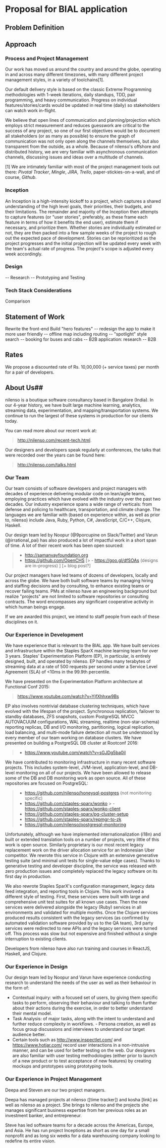 # Proposal for BIAL application #

## Problem Definition ##

## Approach ##

### Process and Project Management ###
Our work has moved us around the country and around the globe, operating in and across many different timezones, with many different project management styles, in a variety of toolchains[1].  

Our default delivery style is based on the classic Extreme Programming methodologies with 1-week iterations, daily standups, TDD, pair programming, and heavy communication. Progress on individual features/stories/cards would be updated in real time (daily) so stakeholders can watch work in-flight.  

We believe that open lines of communication and planning/projection which employs strict measurement and reduces guesswork are critical to the success of any project, so one of our first objectives would be to document all stakeholders (or as many as possible) to ensure the graph of communication was not only open along the channels themselves, but also transparent from the outside, as a whole.  Because of nilenso's offshore and distributed history, we are very familiar with asynchronous communication channels, discussing issues and ideas over a multitude of channels.  

[1] We are intimately familiar with most of the project management tools out there: _Pivotal Tracker_, _Mingle_, _JIRA_, _Trello_, paper-stickies-on-a-wall, and of course, _Github_.  

### Inception ###
An Inception is a high-intensity kickoff to a project, which captures a shared understanding of the high level goals, their priorities, their budgets, and their limitations. The remainder and majority of the Inception then attempts to capture features (or "user stories", preferably, as these frame each feature in terms of how it benefits the end user), estimate them if necessary, and prioritize them. Whether stories are individually estimated or not, they are then packed into a few sample weeks of the project to rough out the expected pace of development. Stories can be reprioritized as the project progresses and the initial projection will be updated every week with the team's actual rate of progress. The project's scope is adjusted every week accordingly. 

### Design ###
-- Research
-- Prototyping and Testing

### Tech Stack Considerations ###
Comparison

## Statement of Work ##
Rewrite the front-end
Build "hero features"
-- redesign the app to make it more user friendly
-- offline map including routing
-- "spotlight" style search
-- booking for buses and cabs
-- B2B application: research
-- B2B

## Rates ##
We propose a discounted rate of Rs. 10,00,000 (+ service taxes) per month for a pair of developers.

## About Us##
nilenso is a boutique software consultancy based in Bangalore (India). In our 4-year history, we have built large machine learning, analytics, streaming data, experimentation, and mapping/transportation systems. We continue to run the largest of these systems in production for our clients today. 

You can read more about our recent work at:  
> http://nilenso.com/recent-tech.html.  

Our designers and developers speak regularly at conferences, the talks that were recorded over the years can be found here:  
> http://nilenso.com/talks.html  

### Our Team ###  
Our team consists of software developers and project managers with decades of experience delivering modular code on lean/agile teams, employing practices which have evolved with the industry over the past two decades.  Our industry experience spans a wide range of verticals: from defense and policing to healthcare, transportation, and climate change. The languages we are familiar with (based on experience within, as well as prior to, nilenso) include Java, Ruby, Python, C#, JavaScript, C/C++, Clojure, Haskell. 

Our design team led by Noopur (@9porcupine on Slack/Twitter) and Varun (@irrational_pai) has also produced a lot of impactful work in a short span of time. A lot of their recent work has been open sourced:  
> - http://samanvayfoundation.org 
> - https://github.com/OpenCHS 
[> - https://goo.gl/dfSOAs (designs are in-progress) ] [+ blog post?]

Our project managers have led teams of dozens of developers, locally and across the globe. We have both built software teams by managing hiring and staffing decisions and by consulting, to enhance existing teams or recover failing teams. PMs at nilenso have an engineering background but realize "projects" are not limited to software repositories or consulting contracts. The word encompasses any significant cooperative activity in which human beings engage.  

If we are awarded this project, we intend to staff people from each of these disciplines on it.  

### Our Experience in Development ###  
We have experience that is relevant to the BIAL app.  We have built services and infrastructure within the Staples SparX machine learning team for over 3 years. Staples' Experimentation Platform (EP), in particular, is entirely designed, built, and operated by nilenso. EP handles many terabytes of streaming data at a rate of 500 requests per second under a Service Level Agreement (SLA) of <10ms in the 99.9th percentile. 

We have presented on the Experimentation Platform architecture at Functional Conf 2015:  
> https://www.youtube.com/watch?v=YjfXhhxw9Bs  

EP also involves nontrivial database clustering techniques, which have evolved with the lifespan of the project. Synchronous replication, failover to standby databases, ZFS snapshots, custom PostgreSQL MVCC AUTOVACUUM configurations, WAL streaming, realtime (non-star-schema) reporting replicas, DB and I/O monitoring, partitioning, logical replication, load balancing, and multi-mode failure detection all must be understood by every member of our team working on database clusters.  We have presented on building a PostgreSQL DB cluster at Rootconf 2016:  
> - https://www.youtube.com/watch?v=sGJDg5ba0iI  

We have contributed to monitoring infrastructure in many recent software projects. This includes system-level, JVM-level, application-level, and DB-level monitoring on all of our projects. We have been allowed to release some of the DB and DB monitoring work as open source. All of these repositories are focused on PostgreSQL: 
> - https://github.com/nilenso/honeysql-postgres (not monitoring specific) 
> - https://github.com/staples-sparx/wonko > - https://github.com/staples-sparx/wonko-client 
> - https://github.com/staples-sparx/pg-cluster-setup 
> - https://github.com/staples-sparx/repmgr-to-zk 
> - https://github.com/nilenso/postgresql-monitoring  

Unfortunately, although we have implemented internationalization (i18n) and built or extended translation tools on a number of projects, very little of this work is open source.  Similarly proprietary is our most recent legacy replacement work on the driver allocation service for an Indonesian Uber competitor. We rewrote this service in Clojure with an extensive generative testing suite (and minimal unit tests for single-value edge cases). Thanks to generative testing and developer discipline, the service was released with zero production issues and completely replaced the legacy software on its first day in production.  

We also rewrote Staples SparX's configuration management, legacy data feed integration, and reporting tools in Clojure. This work involved a different style of testing. First, these services were built with large and comprehensive unit test suites for all known use cases. Then the new services were delivered alongside the legacy (Ruby) services in all environments and validated for multiple months. Once the Clojure services produced results consistent with the legacy services (as confirmed by automated validation software provided by us to the QA team), 3rd party services were redirected to new APIs and the legacy services were turned off. This process was slow but not expensive and finished without a single interruption to existing clients.  

Developers from nilenso have also run training and courses in ReactJS, Haskell, and Clojure.  

### Our Experience in Design ###  

Our design team led by Noopur and Varun have experience conducting research to understand the needs of the user as well as their behaviour in the form of: 
 - Contextual inquiry: with a focused set of users, by giving them specific tasks to perform, observing their behaviour and talking to them further about their actions during the exercise, in order to better understand their mental model. 
- Task Analysis: of major tasks, along with the intent to understand and further reduce complexity in workflows. - Persona creation, as well as focus group discussions and interviews to understand our target audience better. 
- Certain tools such as http://www.inspectlet.com/ and https://www.hotjar.com/ record user interactions in a non-intrusive manner, and can be used for better testing on the web.  Our designers are also familiar with user testing methodologies (either prior to launch of a new product or to test acceptance of new features) by creating mockups and prototypes using prototyping tools. 

### Our Experience in Project Management ###  
Deepa and Steven are our two project managers. 

Deepa has managed projects at nilenso ([time tracker]) and kosha [link] as well as nilenso as a project. She brings to nilenso and the projects she manages significant business expertise from her previous roles as an investment banker, and entrepreneur.

Steve has led software teams for a decade across the Americas, Europe, and Asia. He has run project Inceptions as short as one day for a small nonprofit and as long six weeks for a data warehousing company looking to redefine its entire vision.  








